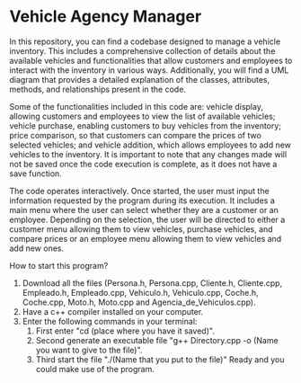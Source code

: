 # Vehicle Agency Manager
In this repository, you can find a codebase designed to manage a vehicle inventory. This includes a comprehensive collection of details about the available vehicles and functionalities that allow customers and employees to interact with the inventory in various ways. Additionally, you will find a UML diagram that provides a detailed explanation of the classes, attributes, methods, and relationships present in the code.

Some of the functionalities included in this code are: vehicle display, allowing customers and employees to view the list of available vehicles; vehicle purchase, enabling customers to buy vehicles from the inventory; price comparison, so that customers can compare the prices of two selected vehicles; and vehicle addition, which allows employees to add new vehicles to the inventory. It is important to note that any changes made will not be saved once the code execution is complete, as it does not have a save function.

The code operates interactively. Once started, the user must input the information requested by the program during its execution. It includes a main menu where the user can select whether they are a customer or an employee. Depending on the selection, the user will be directed to either a customer menu allowing them to view vehicles, purchase vehicles, and compare prices or an employee menu allowing them to view vehicles and add new ones.

How to start this program?

1. Download all the files (Persona.h, Persona.cpp, Cliente.h, Cliente.cpp, Empleado.h, Empleado.cpp, Vehiculo.h, Vehiculo.cpp, Coche.h, Coche.cpp, Moto.h, Moto.cpp and Agencia_de_Vehiculos.cpp).
2. Have a c++ compiler installed on your computer.
3. Enter the following commands in your terminal:
   1. First enter "cd (place where you have it saved)".
   2. Second generate an executable file "g++ Directory.cpp -o (Name you want to give to the file)".
   3. Third start the file "./(Name that you put to the file)" Ready and you could make use of the program.
